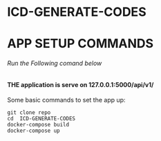 # ICD-GENERATE-CODES
# APP SETUP COMMANDS

###### Run the Following comand below
####  THE application is serve on  127.0.0.1:5000/api/v1/

Some basic  commands to set the app up:
```
git clone repo
cd  ICD-GENERATE-CODES
docker-compose build
docker-compose up 





 	



















